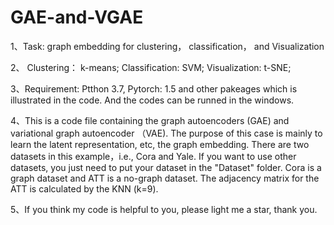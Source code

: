 # GAE-and-VGAE
1、Task: graph embedding for clustering， classification， and Visualization

2、 Clustering： k-means; Classification: SVM; Visualization: t-SNE;

3、Requirement: Ptthon 3.7, Pytorch: 1.5 and other pakeages which is illustrated in the code. And the codes can be runned in the windows.

4、This is a code file containing the graph autoencoders (GAE) and variational graph autoencoder （VAE). The purpose of this case is mainly to learn the latent representation, etc, the graph embedding. There are two datasets in this example，i.e., Cora and Yale. If you want to use other datasets, you just need to put your dataset in the "Dataset" folder. Cora is a graph dataset and ATT is a no-graph dataset. The adjacency matrix for the ATT is calculated by the KNN (k=9).

5、If you think my code is helpful to you, please light me a star, thank you.
